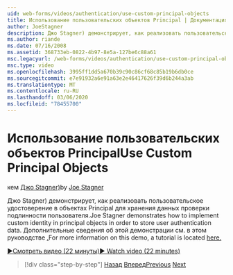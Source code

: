 ```yaml
---
uid: web-forms/videos/authentication/use-custom-principal-objects
title: Использование пользовательских объектов Principal | Документация Майкрософт
author: JoeStagner
description: Джо Stagner) демонстрирует, как реализовать пользовательское удостоверение в объектах Principal для хранения данных проверки подлинности пользователя. Дополнительные сведения об этой демонстрации,...
ms.author: riande
ms.date: 07/16/2008
ms.assetid: 368733eb-0822-4b97-8e5a-127be6c88a61
msc.legacyurl: /web-forms/videos/authentication/use-custom-principal-objects
msc.type: video
ms.openlocfilehash: 3995ff1dd5a670b39c90c86cf68c85b19b6db0ce
ms.sourcegitcommit: e7e91932a6e91a63e2e46417626f39d6b244a3ab
ms.translationtype: MT
ms.contentlocale: ru-RU
ms.lasthandoff: 03/06/2020
ms.locfileid: "78455700"
---
```

# <a name="use-custom-principal-objects"></a><span data-ttu-id="e90f7-104">Использование пользовательских объектов Principal</span><span class="sxs-lookup"><span data-stu-id="e90f7-104">Use Custom Principal Objects</span></span>

<span data-ttu-id="e90f7-105">кем [Джо Stagner)](https://github.com/JoeStagner)</span><span class="sxs-lookup"><span data-stu-id="e90f7-105">by [Joe Stagner](https://github.com/JoeStagner)</span></span>

<span data-ttu-id="e90f7-106">Джо Stagner) демонстрирует, как реализовать пользовательское удостоверение в объектах Principal для хранения данных проверки подлинности пользователя.</span><span class="sxs-lookup"><span data-stu-id="e90f7-106">Joe Stagner demonstrates how to implement custom identity in principal objects in order to store user authentication data.</span></span> <span data-ttu-id="e90f7-107">Дополнительные сведения об этой демонстрации см. в этом руководстве [.](../../overview/older-versions-security/introduction/forms-authentication-configuration-and-advanced-topics-vb.md)</span><span class="sxs-lookup"><span data-stu-id="e90f7-107">For more information on this demo, a tutorial is located [here.](../../overview/older-versions-security/introduction/forms-authentication-configuration-and-advanced-topics-vb.md)</span></span>

[<span data-ttu-id="e90f7-108">&#9654;Смотреть видео (22 минуты)</span><span class="sxs-lookup"><span data-stu-id="e90f7-108">&#9654; Watch video (22 minutes)</span></span>](https://channel9.msdn.com/Blogs/ASP-NET-Site-Videos/use-custom-principal-objects)

> [!div class="step-by-step"]
> <span data-ttu-id="e90f7-109">[Назад](add-custom-data-to-the-authentication-method.md)
> [Вперед](understanding-aspnet-memberships.md)</span><span class="sxs-lookup"><span data-stu-id="e90f7-109">[Previous](add-custom-data-to-the-authentication-method.md)
[Next](understanding-aspnet-memberships.md)</span></span>

